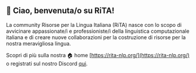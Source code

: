 ## 👋 Ciao, benvenuta/o su RiTA!

La community Risorse per la Lingua Italiana (RiTA) nasce con lo scopo di avvicinare appassionate/i e professioniste/i della linguistica computazionale italiana e di creare nuove collaborazioni per la costruzione di risorse per la nostra meravigliosa lingua. 

Scopri di più sulla nostra 🏠 home [https://rita-nlp.org/](https://rita-nlp.org/) o registrati sul nostro Discord [qui](https://discord.gg/NHRCVqjaDM). 

